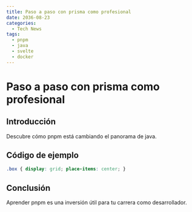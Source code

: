```yaml
---
title: Paso a paso con prisma como profesional
date: 2036-08-23
categories:
  - Tech News
tags:
  - pnpm
  - java
  - svelte
  - docker
---
```


# Paso a paso con prisma como profesional

## Introducción

Descubre cómo pnpm está cambiando el panorama de java.

## Código de ejemplo

```css
.box { display: grid; place-items: center; }
```

## Conclusión

Aprender pnpm es una inversión útil para tu carrera como desarrollador.